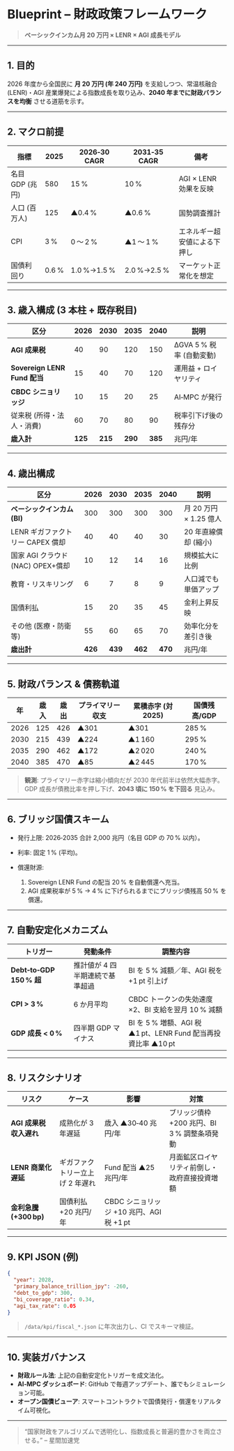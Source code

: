 # Blueprint – 財政政策フレームワーク

> **ベーシックインカム月 20 万円 × LENR × AGI 成長モデル**

---

## 1. 目的

2026 年度から全国民に **月 20 万円 (年 240 万円)** を支給しつつ、常温核融合 (LENR)・AGI 産業爆発による指数成長を取り込み、**2040 年までに財政バランスを均衡** させる道筋を示す。

---

## 2. マクロ前提

| 指標          | 2025  | 2026‑30 CAGR | 2031‑35 CAGR | 備考               |
| ----------- | ----- | ------------ | ------------ | ---------------- |
| 名目 GDP (兆円) | 580   | 15 %         | 10 %         | AGI × LENR 効果を反映 |
| 人口 (百万人)    | 125   | ▲0.4 %       | ▲0.6 %       | 国勢調査推計           |
| CPI         | 3 %   | 0 〜 2 %      | ▲1 〜 1 %     | エネルギー超安値による下押し   |
| 国債利回り       | 0.6 % | 1.0 %→1.5 %  | 2.0 %→2.5 %  | マーケット正常化を想定      |

---

## 3. 歳入構成 (3 本柱 + 既存税目)

| 区分                         | 2026    | 2030    | 2035    | 2040    | 説明                 |
| -------------------------- | ------- | ------- | ------- | ------- | ------------------ |
| **AGI 成果税**                | 40      | 90      | 120     | 150     | ΔGVA 5 % 税率 (自動変動) |
| **Sovereign LENR Fund 配当** | 15      | 40      | 70      | 120     | 運用益 + ロイヤリティ       |
| **CBDC シニョリッジ**            | 10      | 15      | 20      | 25      | AI‑MPC が発行         |
| 従来税 (所得・法人・消費)             | 60      | 70      | 80      | 90      | 税率引下げ後の残存分         |
| **歳入計**                    | **125** | **215** | **290** | **385** | 兆円/年               |

---

## 4. 歳出構成

| 区分                        | 2026    | 2030    | 2035    | 2040    | 説明                |
| ------------------------- | ------- | ------- | ------- | ------- | ----------------- |
| **ベーシックインカム (BI)**        | 300     | 300     | 300     | 300     | 月 20 万円 × 1.25 億人 |
| LENR ギガファクトリー CAPEX 償却    | 40      | 40      | 40      | 30      | 20 年直線償却 (縮小)     |
| 国家 AGI クラウド (NAC) OPEX+償却 | 10      | 12      | 14      | 16      | 規模拡大に比例           |
| 教育・リスキリング                 | 6       | 7       | 8       | 9       | 人口減でも単価アップ        |
| 国債利払                      | 15      | 20      | 35      | 45      | 金利上昇反映            |
| その他 (医療・防衛等)              | 55      | 60      | 65      | 70      | 効率化分を差引き後         |
| **歳出計**                   | **426** | **439** | **462** | **470** | 兆円/年              |

---

## 5. 財政バランス & 債務軌道

| 年    | 歳入  | 歳出  | プライマリー収支 | 累積赤字 (対 2025) | 国債残高/GDP |
| ---- | --- | --- | -------- | ------------- | -------- |
| 2026 | 125 | 426 | ▲301     | ▲301          | 285 %    |
| 2030 | 215 | 439 | ▲224     | ▲1 160        | 295 %    |
| 2035 | 290 | 462 | ▲172     | ▲2 020        | 240 %    |
| 2040 | 385 | 470 | ▲85      | ▲2 445        | 170 %    |

> **観測**: プライマリー赤字は縮小傾向だが 2030 年代前半は依然大幅赤字。GDP 成長が債務比率を押し下げ、**2043 頃に 150 % を下回る** 見込み。

---

## 6. ブリッジ国債スキーム

* 発行上限: 2026‑2035 合計 2,000 兆円（名目 GDP の 70 % 以内）。
* 利率: 固定 1 % (平均)。
* 償還財源:

  1. Sovereign LENR Fund の配当 20 % を自動償還へ充当。
  2. AGI 成果税率が 5 % → 4 % に下げられるまでにブリッジ債残高 50 % を償還。

---

## 7. 自動安定化メカニズム

| トリガー                    | 発動条件              | 調整内容                                             |
| ----------------------- | ----------------- | ------------------------------------------------ |
| **Debt‑to‑GDP 150 % 超** | 推計値が 4 四半期連続で基準超過 | BI を 5 % 減額／年、AGI 税を +1 pt 引上げ                   |
| **CPI > 3 %**           | 6 か月平均            | CBDC トークンの失効速度 ×2、BI 支給を翌月 10 % 減額               |
| **GDP 成長 < 0 %**        | 四半期 GDP マイナス      | BI を 5 % 増額、AGI 税 ▲1 pt、LENR Fund 配当再投資比率 ▲10 pt |

---

## 8. リスクシナリオ

| リスク                | ケース               | 影響                             | 対策                           |
| ------------------ | ----------------- | ------------------------------ | ---------------------------- |
| **AGI 成果税 収入遅れ**   | 成熟化が 3 年遅延        | 歳入 ▲30‑40 兆円/年                 | ブリッジ債枠 +200 兆円、BI 3 % 調整条項発動 |
| **LENR 商業化遅延**     | ギガファクトリー立上げ 2 年遅れ | Fund 配当 ▲25 兆円/年               | 月面鉱区ロイヤリティ前倒し・政府直接投資増額       |
| **金利急騰 (+300 bp)** | 国債利払 +20 兆円/年     | CBDC シニョリッジ +10 兆円、AGI 税 +1 pt |                              |

---

## 9. KPI JSON (例)

```json
{
  "year": 2028,
  "primary_balance_trillion_jpy": -260,
  "debt_to_gdp": 300,
  "bi_coverage_ratio": 0.34,
  "agi_tax_rate": 0.05
}
```

> `/data/kpi/fiscal_*.json` に年次出力し、CI でスキーマ検証。

---

## 10. 実装ガバナンス

* **財政ルール法**: 上記の自動安定化トリガーを成文法化。
* **AI‑MPC ダッシュボード**: GitHub で毎週アップデート、誰でもシミュレーション可能。
* **オープン国債ビューア**: スマートコントラクトで国債発行・償還をリアルタイム可視化。

---

> “国家財政をアルゴリズムで透明化し、指数成長と普遍的豊かさを両立させる。” – 星間加速党
